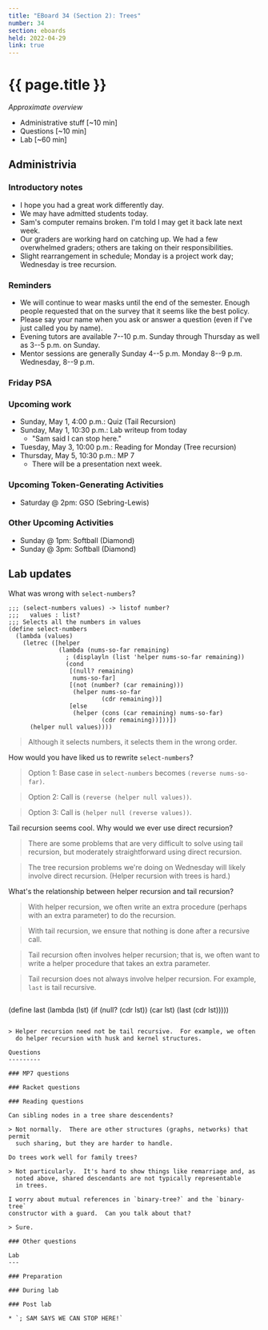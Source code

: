 ```yaml
---
title: "EBoard 34 (Section 2): Trees"
number: 34
section: eboards
held: 2022-04-29
link: true
---
```

# {{ page.title }}

_Approximate overview_

* Administrative stuff [~10 min]
* Questions [~10 min]
* Lab [~60 min]

Administrivia
-------------

### Introductory notes

* I hope you had a great work differently day.
* We may have admitted students today.
* Sam's computer remains broken.  I'm told I may get it back late next
  week.
* Our graders are working hard on catching up.  We had a few overwhelmed
  graders; others are taking on their responsibilities.
* Slight rearrangement in schedule; Monday is a project work day; Wednesday
  is tree recursion.

### Reminders

* We will continue to wear masks until the end of the semester.  Enough
  people requested that on the survey that it seems like the best policy.
* Please say your name when you ask or answer a question (even if I've
  just called you by name).
* Evening tutors are available 7--10 p.m. Sunday through Thursday as
  well as 3--5 p.m. on Sunday.
* Mentor sessions are generally Sunday 4--5 p.m.  Monday 8--9 p.m.  
  Wednesday, 8--9 p.m.

### Friday PSA


### Upcoming work

* Sunday, May 1, 4:00 p.m.: Quiz (Tail Recursion)
* Sunday, May 1, 10:30 p.m.: Lab writeup from today
    * "Sam said I can stop here."
* Tuesday, May 3, 10:00 p.m.: Reading for Monday (Tree recursion)
* Thursday, May 5, 10:30 p.m.: MP 7
    * There will be a presentation next week.

### Upcoming Token-Generating Activities

* Saturday @ 2pm: GSO (Sebring-Lewis)

### Other Upcoming Activities

* Sunday @ 1pm: Softball (Diamond)
* Sunday @ 3pm: Softball (Diamond)

Lab updates
-----------

What was wrong with `select-numbers`?

```
;;; (select-numbers values) -> listof number?
;;;   values : list?
;;; Selects all the numbers in values
(define select-numbers
  (lambda (values)
    (letrec ([helper
              (lambda (nums-so-far remaining)
                ; (displayln (list 'helper nums-so-far remaining))
                (cond
                 [(null? remaining)
                  nums-so-far]
                 [(not (number? (car remaining)))
                  (helper nums-so-far
                          (cdr remaining))]
                 [else
                  (helper (cons (car remaining) nums-so-far)
                          (cdr remaining))]))])
      (helper null values))))
```

> Although it selects numbers, it selects them in the wrong order.

How would you have liked us to rewrite `select-numbers`?

> Option 1: Base case in `select-numbers` becomes `(reverse nums-so-far)`.

> Option 2: Call is `(reverse (helper null values))`.

> Option 3: Call is `(helper null (reverse values))`.

Tail recursion seems cool. Why would we ever use direct recursion?

> There are some problems that are very difficult to solve using
  tail recursion, but moderately straightforward using direct recursion.

> The tree recursion problems we're doing on Wednesday will likely
  involve direct recursion.  (Helper recursion with trees is hard.)

What's the relationship between helper recursion and tail recursion?

> With helper recursion, we often write an extra procedure (perhaps
  with an extra parameter) to do the recursion.

> With tail recursion, we ensure that nothing is done after a recursive
  call.

> Tail recursion often involves helper recursion; that is, we often
  want to write a helper procedure that takes an extra parameter.

> Tail recursion does not always involve helper recursion.  For example,
  `last` is tail recursive.

> ```
(define last
  (lambda (lst)
    (if (null? (cdr lst))
        (car lst)
        (last (cdr lst)))))
```

> Helper recursion need not be tail recursive.  For example, we often
  do helper recursion with husk and kernel structures.

Questions
---------

### MP7 questions

### Racket questions

### Reading questions

Can sibling nodes in a tree share descendents?

> Not normally.  There are other structures (graphs, networks) that permit
  such sharing, but they are harder to handle.

Do trees work well for family trees?

> Not particularly.  It's hard to show things like remarriage and, as
  noted above, shared descendants are not typically representable
  in trees.

I worry about mutual references in `binary-tree?` and the `binary-tree`
constructor with a guard.  Can you talk about that?

> Sure.

### Other questions

Lab
---

### Preparation

### During lab

### Post lab

* `; SAM SAYS WE CAN STOP HERE!`
